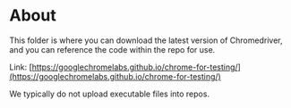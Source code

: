 # About
This folder is where you can download the latest version of Chromedriver, and you can reference the code within the repo for use.

Link: [https://googlechromelabs.github.io/chrome-for-testing/](https://googlechromelabs.github.io/chrome-for-testing/)

We typically do not upload executable files into repos.